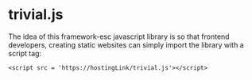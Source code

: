 # trivial.js


The idea of this framework-esc javascript library is so that frontend developers, creating static websites can simply import the library with a script tag:

`<script src = 'https://hostingLink/trivial.js'></script>`
